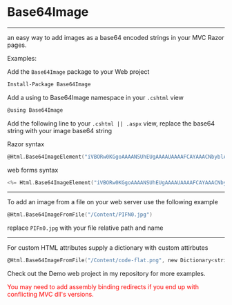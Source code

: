 # Base64Image
---
an easy way to add images as a base64 encoded strings in your MVC Razor pages.

Examples:


Add the `Base64Image` package to your Web project
```sh
Install-Package Base64Image
```
Add a using to Base64Image namespace in your `.cshtml` view
```csharp
@using Base64Image
```

Add the following line to your `.cshtml || .aspx` view, replace the base64 string with your image base64 string

Razor syntax
```c
@Html.Base64ImageElement("iVBORw0KGgoAAAANSUhEUgAAAAUAAAAFCAYAAACNbyblAAAAHElEQVQI12P4//8/w38GIAXDIBKE0DHxgljNBAAO9TXL0Y4OHwAAAABJRU5ErkJggg == ")
```

web forms syntax
```c
<%= Html.Base64ImageElement("iVBORw0KGgoAAAANSUhEUgAAAAUAAAAFCAYAAACNbyblAAAAHElEQVQI12P4//8/w38GIAXDIBKE0DHxgljNBAAO9TXL0Y4OHwAAAABJRU5ErkJggg == ") %>
```
---
To add an image from a file on your web server use the following example 
```c
@Html.Base64ImageFromFile("/Content/PIFN0.jpg")
```
replace `PIFn0.jpg` with your file relative path and name

---

For custom HTML attributes supply a dictionary with custom attirbutes
```c
@Html.Base64ImageFromFile("/Content/code-flat.png", new Dictionary<string, string> { { "class", "dottedBorder" }, { "id", "imageIdX" } })
```


Check out the Demo web project in my repository for more examples.


<span style="color:red; font-size:1em;">
You may need to add assembly binding redirects if you end up with conflicting MVC dll's versions.
</span>